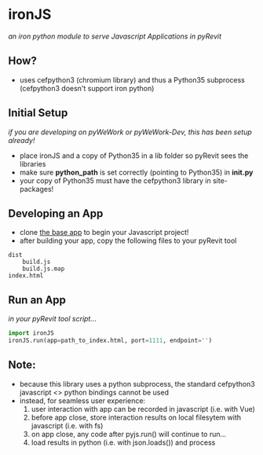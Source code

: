 # ironJS
*an iron python module to serve Javascript Applications in pyRevit*

## How?
* uses cefpython3 (chromium library) and thus a Python35 subprocess (cefpython3 doesn't support iron python)

## Initial Setup
*if you are developing on pyWeWork or pyWeWork-Dev, this has been setup already!*
* place ironJS and a copy of Python35 in a lib folder so pyRevit sees the libraries
* make sure **python_path** is set correctly (pointing to Python35) in **__init__.py**
* your copy of Python35 must have the cefpython3 library in site-packages!

## Developing an App
* clone [the base app](https://github.com/grantdfoster/javascript-app-template) to begin your Javascript project!
* after building your app, copy the following files to your pyRevit tool
```
dist
    build.js
    build.js.map
index.html
```

## Run an App
*in your pyRevit tool script...*
``` python
import ironJS
ironJS.run(app=path_to_index.html, port=1111, endpoint='')
```

## Note:
* because this library uses a python subprocess, the standard cefpython3 javascript <> python bindings cannot be used
* instead, for seamless user experience:
    1. user interaction with app can be recorded in javascript (i.e. with Vue)
    2. before app close, store interaction results on local filesytem with javascript (i.e. with fs)
    3. on app close, any code after pyjs.run() will continue to run...
    4. load results in python (i.e. with json.loads()) and process
